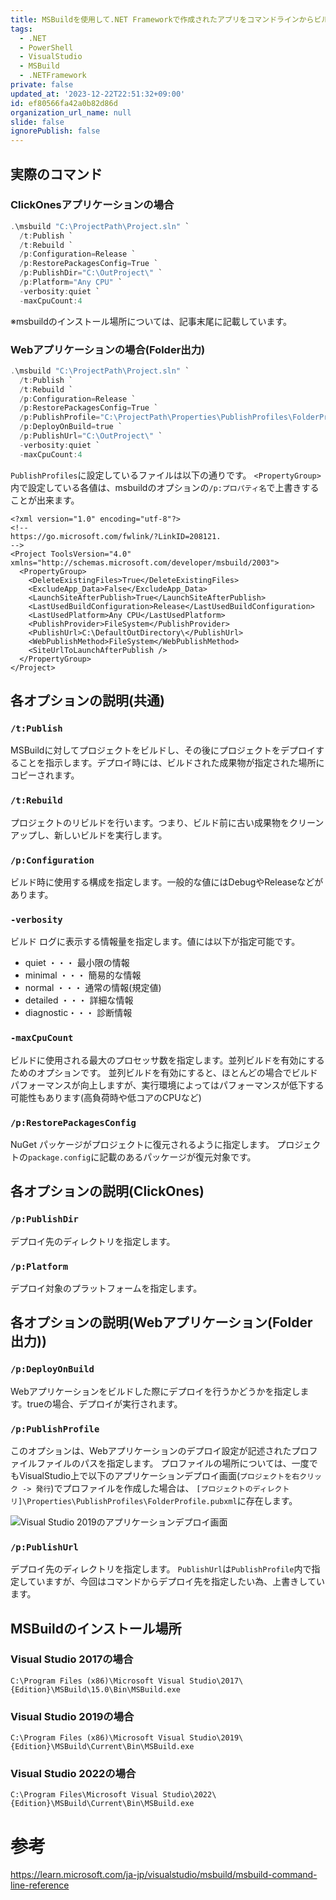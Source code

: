 ```yaml
---
title: MSBuildを使用して.NET Frameworkで作成されたアプリをコマンドラインからビルド&デプロイする
tags:
  - .NET
  - PowerShell
  - VisualStudio
  - MSBuild
  - .NETFramework
private: false
updated_at: '2023-12-22T22:51:32+09:00'
id: ef80566fa42a0b82d86d
organization_url_name: null
slide: false
ignorePublish: false
---
```


## 実際のコマンド

### ClickOnesアプリケーションの場合

```powershell
.\msbuild "C:\ProjectPath\Project.sln" `
  /t:Publish `
  /t:Rebuild `
  /p:Configuration=Release `
  /p:RestorePackagesConfig=True `
  /p:PublishDir="C:\OutProject\" `
  /p:Platform="Any CPU" `
  -verbosity:quiet `
  -maxCpuCount:4
```
※msbuildのインストール場所については、記事末尾に記載しています。

### Webアプリケーションの場合(Folder出力)

```powershell
.\msbuild "C:\ProjectPath\Project.sln" `
  /t:Publish `
  /t:Rebuild `
  /p:Configuration=Release `
  /p:RestorePackagesConfig=True `
  /p:PublishProfile="C:\ProjectPath\Properties\PublishProfiles\FolderProfile.pubxml" `
  /p:DeployOnBuild=true `
  /p:PublishUrl="C:\OutProject\" `
  -verbosity:quiet `
  -maxCpuCount:4
```

`PublishProfiles`に設定しているファイルは以下の通りです。
`<PropertyGroup>`内で設定している各値は、msbuildのオプションの`/p:プロパティ名`で上書きすることが出来ます。

```xml:\Properties\PublishProfiles\FolderProfile.pubxml
<?xml version="1.0" encoding="utf-8"?>
<!--
https://go.microsoft.com/fwlink/?LinkID=208121.
-->
<Project ToolsVersion="4.0" xmlns="http://schemas.microsoft.com/developer/msbuild/2003">
  <PropertyGroup>
    <DeleteExistingFiles>True</DeleteExistingFiles>
    <ExcludeApp_Data>False</ExcludeApp_Data>
    <LaunchSiteAfterPublish>True</LaunchSiteAfterPublish>
    <LastUsedBuildConfiguration>Release</LastUsedBuildConfiguration>
    <LastUsedPlatform>Any CPU</LastUsedPlatform>
    <PublishProvider>FileSystem</PublishProvider>
    <PublishUrl>C:\DefaultOutDirectory\</PublishUrl>
    <WebPublishMethod>FileSystem</WebPublishMethod>
    <SiteUrlToLaunchAfterPublish />
  </PropertyGroup>
</Project>
```

## 各オプションの説明(共通)

### `/t:Publish`

MSBuildに対してプロジェクトをビルドし、その後にプロジェクトをデプロイすることを指示します。デプロイ時には、ビルドされた成果物が指定された場所にコピーされます。

### `/t:Rebuild`

プロジェクトのリビルドを行います。つまり、ビルド前に古い成果物をクリーンアップし、新しいビルドを実行します。

### `/p:Configuration`

ビルド時に使用する構成を指定します。一般的な値にはDebugやReleaseなどがあります。

### `-verbosity`

ビルド ログに表示する情報量を指定します。値には以下が指定可能です。
- quiet     ・・・  最小限の情報
- minimal   ・・・  簡易的な情報
- normal    ・・・  通常の情報(規定値)
- detailed  ・・・  詳細な情報
- diagnostic・・・  診断情報

### `-maxCpuCount`

ビルドに使用される最大のプロセッサ数を指定します。並列ビルドを有効にするためのオプションです。
並列ビルドを有効にすると、ほとんどの場合でビルドパフォーマンスが向上しますが、実行環境によってはパフォーマンスが低下する可能性もあります(高負荷時や低コアのCPUなど)

### `/p:RestorePackagesConfig`

NuGet パッケージがプロジェクトに復元されるように指定します。
プロジェクトの`package.config`に記載のあるパッケージが復元対象です。

## 各オプションの説明(ClickOnes)


### `/p:PublishDir`

デプロイ先のディレクトリを指定します。

### `/p:Platform`

デプロイ対象のプラットフォームを指定します。


## 各オプションの説明(Webアプリケーション(Folder出力))


### `/p:DeployOnBuild`

Webアプリケーションをビルドした際にデプロイを行うかどうかを指定します。trueの場合、デプロイが実行されます。

### `/p:PublishProfile`

このオプションは、Webアプリケーションのデプロイ設定が記述されたプロファイルファイルのパスを指定します。
プロファイルの場所については、一度でもVisualStudio上で以下のアプリケーションデプロイ画面(`プロジェクトを右クリック -> 発行`)でプロファイルを作成した場合は、
`[プロジェクトのディレクトリ]\Properties\PublishProfiles\FolderProfile.pubxml`に存在します。


![Visual Studio 2019のアプリケーションデプロイ画面](https://qiita-image-store.s3.ap-northeast-1.amazonaws.com/0/243130/ea3bae4c-b296-a2e4-051f-20a7ea9c2dfa.png)

### `/p:PublishUrl`

デプロイ先のディレクトリを指定します。
`PublishUrl`は`PublishProfile`内で指定していますが、今回はコマンドからデプロイ先を指定したい為、上書きしています。


## MSBuildのインストール場所

### Visual Studio 2017の場合

`C:\Program Files (x86)\Microsoft Visual Studio\2017\{Edition}\MSBuild\15.0\Bin\MSBuild.exe`

### Visual Studio 2019の場合

`C:\Program Files (x86)\Microsoft Visual Studio\2019\{Edition}\MSBuild\Current\Bin\MSBuild.exe`

### Visual Studio 2022の場合

`C:\Program Files\Microsoft Visual Studio\2022\{Edition}\MSBuild\Current\Bin\MSBuild.exe`






# 参考

https://learn.microsoft.com/ja-jp/visualstudio/msbuild/msbuild-command-line-reference
